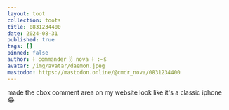 ```yaml
---
layout: toot
collection: toots
title: 0831234400
date: 2024-08-31
published: true
tags: []
pinned: false
author: ⸸ commander ░ nova ⸸ :~$
avatar: /img/avatar/daemon.jpeg
mastodon: https://mastodon.online/@cmdr_nova/0831234400
---
```


made the cbox comment area on my website look like it's a classic iphone 😂
